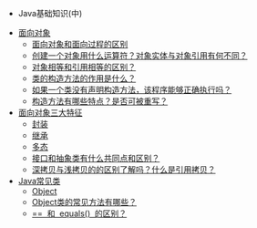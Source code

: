 * Java基础知识(中)
  
- [面向对象](#面向对象)
  - [面向对象和面向过程的区别](#面向对象和面向过程的区别)
  - [创建一个对象用什么运算符？对象实体与对象引用有何不同？](#创建一个对象用什么运算符？对象实体与对象引用有何不同？)
  - [对象相等和引用相等的区别？](#对象相等和引用相等的区别？)
  - [类的构造方法的作用是什么？](#类的构造方法的作用是什么？)
  - [如果一个类没有声明构造方法，该程序能够正确执行吗？](#如果一个类没有声明构造方法该程序能够正确执行吗？)
  - [构造方法有哪些特点？是否可被重写？](#构造方法有哪些特点？是否可被重写？)
- [面向对象三大特征](#面向对象三大特征)
  - [封装](#封装)
  - [继承](#继承)
  - [多态](#多态)
  - [接口和抽象类有什么共同点和区别？](#接口和抽象类有什么共同点和区别？)
  - [深拷贝与浅拷贝的的区别了解吗？什么是引用拷贝？](#深拷贝与浅拷贝的的区别了解吗？什么是引用拷贝？)
- [Java常见类](#java常见类)
  - [Object](#object)
  - [Object类的常见方法有哪些？](#Object类的常见方法有哪些？)
  - [==&nbsp;&nbsp;和&nbsp;&nbsp;equals()&nbsp;&nbsp;的区别？](#==&nbsp;&nbsp;和&nbsp;&nbsp;equals()&nbsp;&nbsp;的区别？)
  